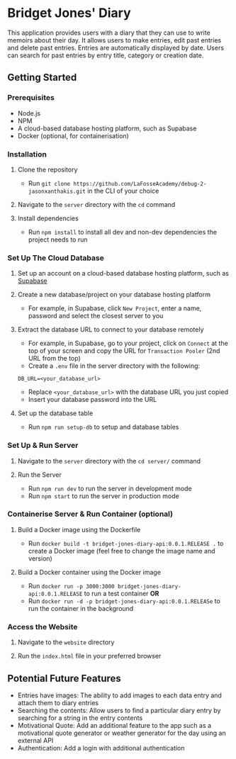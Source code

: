 # Bridget Jones' Diary

This application provides users with a diary that they can use to write memoirs about their day. It allows users to make entries, edit past entries and delete past entries. Entries are automatically displayed by date. Users can search for past entries by entry title, category or creation date.

## Getting Started

### Prerequisites

- Node.js
- NPM
- A cloud-based database hosting platform, such as Supabase 
- Docker (optional, for containerisation)

### Installation

1. Clone the repository

    - Run `git clone https://github.com/LaFosseAcademy/debug-2-jasonxanthakis.git` in the CLI of your choice

2. Navigate to the `server` directory with the `cd` command

3. Install dependencies

    - Run `npm install` to install all dev and non-dev dependencies the project needs to run

### Set Up The Cloud Database

1. Set up an account on a cloud-based database hosting platform, such as [Supabase](https://supabase.com/)

2. Create a new database/project on your database hosting platform

    - For example, in Supabase, click `New Project`, enter a name, password and select the closest server to you

3. Extract the database URL to connect to your database remotely

    - For example, in Supabase, go to your project, click on `Connect` at the top of your screen and copy the URL for `Transaction Pooler` (2nd URL from the top)
    - Create a `.env` file in the server directory with the following:
    ```
    DB_URL=<your_database_url>
    ```
    - Replace `<your_database_url>` with the database URL you just copied
    - Insert your database password into the URL

4. Set up the database table

    - Run `npm run setup-db` to setup and database tables

### Set Up & Run Server

1. Navigate to the `server` directory with the `cd server/` command

2. Run the Server

    - Run `npm run dev` to run the server in development mode
    - Run `npm start` to run the server in production mode

### Containerise Server & Run Container (optional)

1. Build a Docker image using the Dockerfile

    - Run `docker build -t bridget-jones-diary-api:0.0.1.RELEASE .` to create a Docker image (feel free to change the image name and version)

2. Build a Docker container using the Docker image

    - Run `docker run -p 3000:3000 bridget-jones-diary-api:0.0.1.RELEASE` to run a test container <b>OR</b>
    - Run `docker run -d -p bridget-jones-diary-api:0.0.1.RELEASe` to run the container in the background

### Access the Website

1. Navigate to the `website` directory

2. Run the `index.html` file in your preferred browser

## Potential Future Features

- Entries have images: The ability to add images to each data entry and attach them to diary entries
- Searching the contents: Allow users to find a particular diary entry by searching for a string in the entry contents
- Motivational Quote: Add an additional feature to the app such as a motivational quote generator or weather generator for the day using an external API
- Authentication: Add a login with additional authentication